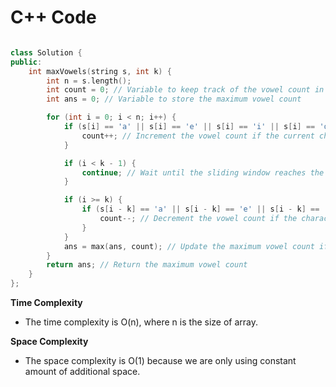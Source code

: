 # C++ Code

```cpp

class Solution {
public:
    int maxVowels(string s, int k) {
        int n = s.length();
        int count = 0; // Variable to keep track of the vowel count in the current window
        int ans = 0; // Variable to store the maximum vowel count

        for (int i = 0; i < n; i++) {
            if (s[i] == 'a' || s[i] == 'e' || s[i] == 'i' || s[i] == 'o' || s[i] == 'u') {
                count++; // Increment the vowel count if the current character is a vowel
            }

            if (i < k - 1) {
                continue; // Wait until the sliding window reaches the threshold size
            }

            if (i >= k) {
                if (s[i - k] == 'a' || s[i - k] == 'e' || s[i - k] == 'i' || s[i - k] == 'o' || s[i - k] == 'u') {
                    count--; // Decrement the vowel count if the character at the tail of the window is a vowel
                }
            }
            ans = max(ans, count); // Update the maximum vowel count if necessary
        }
        return ans; // Return the maximum vowel count
    }
};

```

**Time Complexity**
- The time complexity is O(n), where n is the size of array.

**Space Complexity**
- The space complexity is O(1) because we are only using constant amount of additional space.
